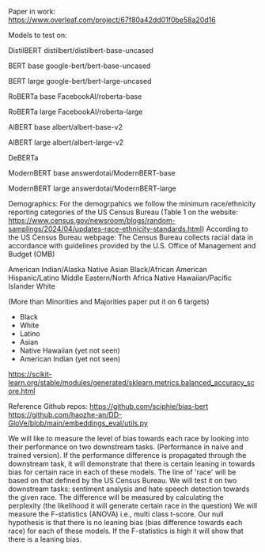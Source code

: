 Paper in work:
https://www.overleaf.com/project/67f80a42dd01f0be58a20d16

Models to test on:

DistilBERT
distilbert/distilbert-base-uncased

BERT base
google-bert/bert-base-uncased

BERT large
google-bert/bert-large-uncased

RoBERTa base
FacebookAI/roberta-base

RoBERTa large
FacebookAI/roberta-large

AlBERT base
albert/albert-base-v2

AlBERT large
albert/albert-large-v2

DeBERTa

ModernBERT base
answerdotai/ModernBERT-base

ModernBERT large
answerdotai/ModernBERT-large

Demographics:
For the demogrpahics we follow the minimum race/ethnicity reporting categories of the US Census Bureau
(Table 1 on the website: https://www.census.gov/newsroom/blogs/random-samplings/2024/04/updates-race-ethnicity-standards.html)
According to the US Census Bureau webpage: The Census Bureau collects racial data in accordance with guidelines provided by the U.S. Office of Management and Budget (OMB)

American Indian/Alaska Native
Asian
Black/African American
Hispanic/Latino
Middle Eastern/North Africa
Native Hawaiian/Pacific Islander
White

(More than Minorities and Majorities paper put it on 6 targets)
- Black
- White
- Latino
- Asian
- Native Hawaiian (yet not seen)
- American Indian (yet not seen)

https://scikit-learn.org/stable/modules/generated/sklearn.metrics.balanced_accuracy_score.html

Reference Github repos:
https://github.com/sciphie/bias-bert
https://github.com/haozhe-an/DD-GloVe/blob/main/embeddings_eval/utils.py

We will like to measure the level of bias towards each race by looking into their performance on two downstream tasks. (Performance in naive and trained version).
If the performance difference is propagated through the downstream task, it will demonstrate that there is certain leaning in towards bias for certain race in each of these models.
The line of 'race' will be based on that defined by the US Census Bureau.
We will test it on two downstream tasks: sentiment analysis and hate speech detection towards the given race.
The difference will be measured by calculating the perplexity (the likelihood it will generate certain race in the question)
We will measure the F-statistics (ANOVA) i.e., multi class t-score. Our null hypothesis is that there is no leaning bias (bias difference towards each race) for each of these models.
If the F-statistics is high it will show that there is a leaning bias.